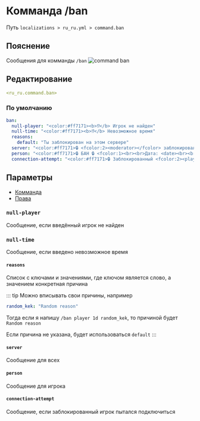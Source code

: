 # Комманда /ban
Путь `localizations > ru_ru.yml > command.ban`

## Пояснение
Сообщения для комманды `/ban`
![command ban](/commandban.png)

## Редактирование
```yaml
<ru_ru.command.ban>
```

### По умолчанию
```yaml
ban:
  null-player: "<color:#ff7171><b>⁉</b> Игрок не найден"
  null-time: "<color:#ff7171><b>⁉</b> Невозможное время"
  reasons:
    default: "Ты заблокирован на этом сервере"
  server: "<color:#ff7171>🔒 <fcolor:2><moderator></fcolor> заблокировал игрока <fcolor:2><player></fcolor> <fcolor:1><hover:show_text:\"<fcolor:1>Айди: <id><br>Дата: <date><br>Время: <time><br>Осталось: <time_left><br>Модератор: <moderator><br>Причина: <reason>\">[ПОДРОБНЕЕ]</hover>"
  person: "<color:#ff7171>🔒 БАН 🔒 <fcolor:1><br><br>Дата: <date><br><br>Время: <time><br><br>Осталось: <time_left><br><br>Модератор: <moderator><br><br>Причина: <reason>"
  connection-attempt: "<color:#ff7171>🔒 Заблокированный <fcolor:2><player></fcolor> попытался подключиться <fcolor:1><hover:show_text:\"<fcolor:1>Айди: <id><br>Дата: <date><br>Время: <time><br>Осталось: <time_left><br>Модератор: <moderator><br>Причина: <reason>\">[ПОДРОБНЕЕ]</hover>"
```

## Параметры

- [Комманда](/docs/command/ban/)
- [Права](/docs/permission/command/ban/)

### `null-player`

Сообщение, если введённый игрок не найден

### `null-time`

Сообщение, если введено невозможное время

#### `reasons`

Список с ключами и значениями, где ключом является слово, а значением конкретная причина

::: tip Можно вписывать свои причины, например
```yaml
random_kek: "Random reason"
```
Тогда если я напишу `/ban player 1d random_kek`, то причиной будет `Random reason`

Если причина не указана, будет использоваться `default`
:::

#### `server`

Сообщение для всех

#### `person`

Сообщение для игрока

#### `connection-attempt`

Сообщение, если заблокированный игрок пытался подключиться

